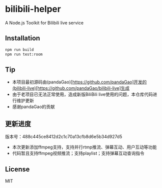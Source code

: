# bilibili-helper

A Node.js Toolkit for Bilibili live service

## Installation

```bash
npm run build
npm run test:room
```

## Tip
* 本项目最初源码由(pandaGao)[https://github.com/pandaGao]开发的(bilibili-live)[https://github.com/pandaGao/bilibili-live]生成
* 由于老项目已无法正常使用，造成新版BiliBili live使用的问题，本仓库代码进行维护更新
* 感谢pandaGao的贡献

## 更新进度
版本号：488c445ce8412d2c1c70a13cfb8d6e5b34d927d5
* 本次更新添加ffmpeg支持，支持并行rtmp推流、弹幕互动、用户互动等功能
* 代码暂且支持ffmpeg视频推流；支持playlist；支持弹幕互动查询指令

## License

MIT
